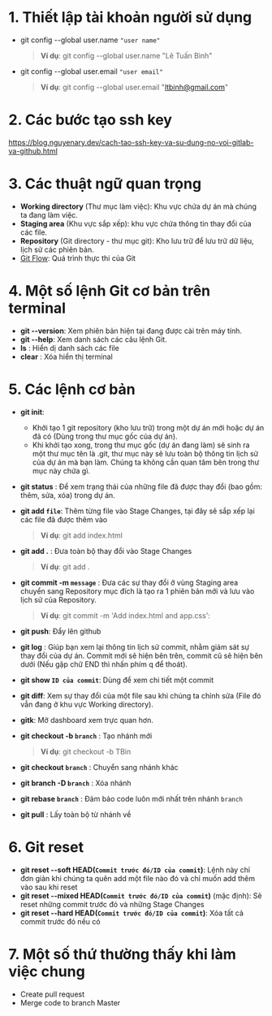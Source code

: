 # 1. Thiết lập tài khoản người sử dụng

- git config --global user.name `"user name"`

  > **Ví dụ**: git config --global user.name "Lê Tuấn Bình"

- git config --global user.email `"user email"`

  > **Ví dụ**: git config --global user.email "ltbinh@gmail.com"

# 2. Các bước tạo ssh key

https://blog.nguyenary.dev/cach-tao-ssh-key-va-su-dung-no-voi-gitlab-va-github.html

# 3. Các thuật ngữ quan trọng

- **Working directory** (Thư mục làm việc): Khu vực chứa dự án mà chúng ta đang làm việc.
- **Staging area** (Khu vực sắp xếp): khu vực chứa thông tin thay đổi của các file.
- **Repository** (Git directory - thư mục git): Kho lưu trữ để lưu trữ dữ liệu, lịch sử các phiên bản.
- [Git Flow](https://i.stack.imgur.com/1ijIQ.png): Quá trình thực thi của Git

# 4. Một số lệnh Git cơ bản trên terminal

- **git --version**: Xem phiên bản hiện tại đang được cài trên máy tính.
- **git --help**: Xem danh sách các câu lệnh Git.
- **ls** : Hiển dị danh sách các file
- **clear** : Xóa hiển thị terminal

# 5. Các lệnh cơ bản

- **git init**:
  - Khởi tạo 1 git repository (kho lưu trữ) trong một dự án mới hoặc dự án đã có (Dùng trong thư mục gốc của dự án).
  - Khi khởi tạo xong, trong thư mục gốc (dự án đang làm) sẽ sinh ra một thư mục tên là .git, thư mục này sẽ lưu toàn bộ thông tin lịch sử của dự án mà bạn làm. Chúng ta không cần quan tâm bên trong thư mục này chứa gì.
- **git status** : Để xem trạng thái của những file đã được thay đổi (bao gồm: thêm, sửa, xóa) trong dự án.
- **git add `file`**: Thêm từng file vào Stage Changes, tại đây sẽ sắp xếp lại các file đã được thêm vào

  > **Ví dụ**: git add index.html

- **git add .** : Đưa toàn bộ thay đổi vào Stage Changes

  > **Ví dụ**: git add .

- **git commit -m `message`** : Đưa các sự thay đổi ở vùng Staging area chuyển sang Repository mục đích là tạo ra 1 phiên bản mới và lưu vào lịch sử của Repository.

  > **Ví dụ**: git commit -m 'Add index.html and app.css':

- **git push**: Đẩy lên github
- **git log** : Giúp bạn xem lại thông tin lịch sử commit, nhằm giám sát sự thay đổi của dự án. Commit mới sẽ hiện bên trên, commit cũ sẽ hiện bên dưới (Nếu gặp chữ END thì nhấn phím q để thoát).
- **git show `ID của commit`**: Dùng để xem chi tiết một commit
- **git diff**: Xem sự thay đổi của một file sau khi chúng ta chỉnh sửa (File đó vẫn đang ở khu vực Working directory).
- **gitk**: Mở dashboard xem trực quan hơn.
- **git checkout -b `branch`** : Tạo nhánh mới

  > **Ví dụ**: git checkout -b TBin

- **git checkout `branch`** : Chuyển sang nhánh khác
- **git branch -D `branch`** : Xóa nhánh
- **git rebase `branch`** : Đảm bảo code luôn mới nhất trên nhánh `branch`
- **git pull** : Lấy toàn bộ từ nhánh về

# 6. Git reset

- **git reset --soft HEAD(`Commit trước đó/ID của commit`)**: Lệnh này chỉ đơn giản khi chúng ta quên add một file nào đó và chỉ muốn add thêm vào sau khi reset
- **git reset --mixed HEAD(`Commit trước đó/ID của commit`)** (mặc định): Sẽ reset những commit trước đó và những Stage Changes
- **git reset --hard HEAD(`Commit trước đó/ID của commit`)**: Xóa tất cả commit trước đó nếu có

# 7. Một số thứ thường thấy khi làm việc chung

- Create pull request
- Merge code to branch Master
